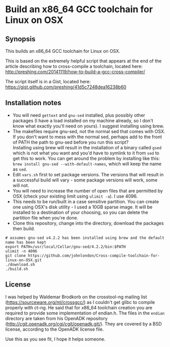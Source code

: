 # Build an x86_64 GCC toolchain for Linux on OSX
## Synopsis

This builds an x86_64 GCC toolchain for Linux on OSX.

This is based on the extremely helpful script that appears at the end of the article describing how to cross-compile a toolchain, located here:
http://preshing.com/20141119/how-to-build-a-gcc-cross-compiler/

The script itself is in a Gist, located here: https://gist.github.com/preshing/41d5c7248dea16238b60

## Installation notes

- You will need `gettext` and `gnu-sed` installed, plus possibly other packages (I have a load installed on my machine already, so I don't know what exactly you'll need on yours).  I suggest installing using brew.
- The makefiles require gnu-sed, not the normal sed that comes with OSX.  If you don't want to mess with the normal sed, perhaps add to the front of PATH the path to gnu-sed before you run this script?  
  Installing using brew will result in the installation of a binary called `gsed` which is not what you want and you'd have to symlink to it from `sed` to get this to work.  You can get
  around the problem by installing like this: `brew install gnu-sed --with-default-names`, which will keep the name as `sed`.
- Edit `vars.sh` first to set package versions.  The versions that will result in a successful build will vary - some package versions will work, some will not.
- You will need to increase the number of open files that are permitted by OSX (check your existing limit using `ulimit -a`). I use 4096.
- This needs to be run/built in a case sensitive partition.  You can create one using OSX's disk utility - I used a 10GB sparse image.  It will be installed to a destination of your choosing, so you can delete the partition file when you're done.
- Clone this repository, change into the directory, download the packages then build.

~~~~
# assumes gnu-sed v4.2.2 has been installed using brew and the default name has been kept 
export PATH=/usr/local/Cellar/gnu-sed/4.2.2/bin:$PATH
ulimit -n 4096
git clone https://github.com/johnlondon/Cross-compile-toolchain-for-linux-on-OSX.git
./download.sh
./build.sh
~~~~


## License

I was helped by Waldemar Brodkorb on the crosstool-ng mailing list (https://sourceware.org/ml/crossgcc/) as I couldn't get glibc to compile properly with ct-ng.  He said that for x86_64 toolchain creation you are required to provide some implementation of endian.h.
The files in the `endian` directory are taken from his OpenADK repository (http://cgit.openadk.org/cgi/cgit/openadk.git/).  They are covered by a BSD license, according to the OpenADK license file.

Use this as you see fit, I hope it helps someone.
